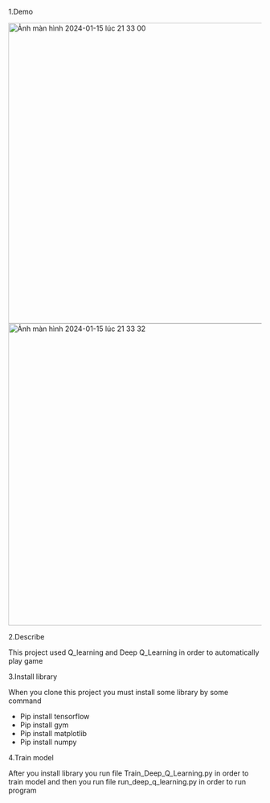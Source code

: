 1.Demo

<img width="597" alt="Ảnh màn hình 2024-01-15 lúc 21 33 00" src="https://github.com/MaiHai999/DeepQ_Learning/assets/87633734/2e8d85ab-7c8e-4f2c-9231-2f42965532db">
<img width="600" alt="Ảnh màn hình 2024-01-15 lúc 21 33 32" src="https://github.com/MaiHai999/DeepQ_Learning/assets/87633734/f68f06f4-033e-4451-9bd3-e2ffffc99d16">

2.Describe

This project used Q_learning and Deep Q_Learning in order to automatically play game 

3.Install library

When you clone this project you must install some library by some command
- Pip install tensorflow
- Pip install gym
- Pip install matplotlib
- Pip install numpy

4.Train model

After you install library you run file Train_Deep_Q_Learning.py in order to train model and then you run file run_deep_q_learning.py 
in order to run program

  

